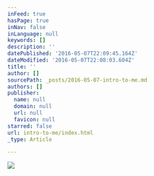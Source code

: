 ```yaml
---
inFeed: true
hasPage: true
inNav: false
inLanguage: null
keywords: []
description: ''
datePublished: '2016-05-07T22:09:45.164Z'
dateModified: '2016-05-07T22:08:03.604Z'
title: ''
author: []
sourcePath: _posts/2016-05-07-intro-to-me.md
authors: []
publisher:
  name: null
  domain: null
  url: null
  favicon: null
starred: false
url: intro-to-me/index.html
_type: Article

---
```

![](https://the-grid-user-content.s3-us-west-2.amazonaws.com/fb2b6611-77eb-445e-b1d0-837ef59c7811.jpg)